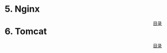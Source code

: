 
# 5. Nginx
<a href="#menu" style="float:right">目录</a>

# 6. Tomcat
<a href="#menu" style="float:right">目录</a>